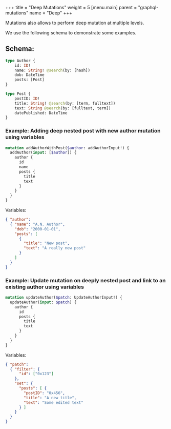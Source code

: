 +++
title = "Deep Mutations"
weight = 5
[menu.main]
    parent = "graphql-mutations"
    name = "Deep"
+++

Mutations also allows to perform deep mutation at multiple levels.

We use the following schema to demonstrate some examples.

## **Schema**:
```graphql
type Author {
	id: ID!
	name: String! @search(by: [hash])
	dob: DateTime
	posts: [Post]
}

type Post {
	postID: ID!
	title: String! @search(by: [term, fulltext])
	text: String @search(by: [fulltext, term])
	datePublished: DateTime
}
```

### **Example**: Adding deep nested post with new author mutation using variables
```graphql
mutation addAuthorWithPost($author: addAuthorInput!) {
  addAuthor(input: [$author]) {
    author {
      id
      name
      posts {
        title
        text
      }
    }
  }
}
```
Variables:
```json
{ "author":
  { "name": "A.N. Author",
    "dob": "2000-01-01",
    "posts": [
      {
        "title": "New post",
        "text": "A really new post"
      }
    ]
  }
}
```

### **Example**: Update mutation on deeply nested post and link to an existing author using variables
```graphql
mutation updateAuthor($patch: UpdateAuthorInput!) {
  updateAuthor(input: $patch) {
    author {
      id
      posts {
        title
        text
      }
    }
  }
}
```
Variables:
```json
{ "patch":
  { "filter": {
      "id": ["0x123"]
    },
    "set": {
      "posts": [ {
        "postID": "0x456",
        "title": "A new title",
        "text": "Some edited text"
      } ]
    }
  }
}
```
